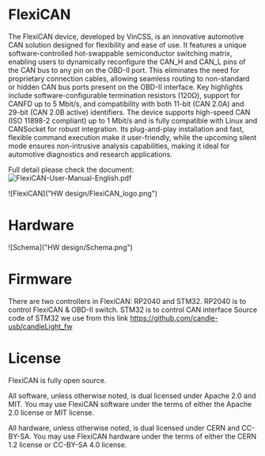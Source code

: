 # FlexiCAN
The FlexiCAN device, developed by VinCSS, is an innovative automotive CAN solution designed for flexibility and ease of use. It features a unique software-controlled hot-swappable semiconductor switching matrix, enabling users to dynamically reconfigure the CAN_H and CAN_L pins of the CAN bus to any pin on the OBD-II port. This eliminates the need for proprietary connection cables, allowing seamless routing to non-standard or hidden CAN bus ports present on the OBD-II interface. Key highlights include software-configurable termination resistors (120Ω), support for CANFD up to 5 Mbit/s, and compatibility with both 11-bit (CAN 2.0A) and 29-bit (CAN 2.0B active) identifiers. The device supports high-speed CAN (ISO 11898-2 compliant) up to 1 Mbit/s and is fully compatible with Linux and CANSocket for robust integration. Its plug-and-play installation and fast, flexible command execution make it user-friendly, while the upcoming silent mode ensures non-intrusive analysis capabilities, making it ideal for automotive diagnostics and research applications.

Full detail please check the document: ![FlexiCAN-User-Manual-English.pdf]("docs/FlexiCAN-User-Manual-English.pdf")

![FlexiCAN]("HW design/FlexiCAN_logo.png")

# Hardware

![Schema]("HW design/Schema.png")

# Firmware

There are two controllers in FlexiCAN: RP2040 and STM32.
RP2040 is to control FlexiCAN & OBD-II switch.
STM32 is to control CAN interface
Source code of STM32 we use from this link https://github.com/candle-usb/candleLight_fw

# License 

FlexiCAN is fully open source.

All software, unless otherwise noted, is dual licensed under Apache 2.0 and MIT. You may use FlexiCAN software under the terms of either the Apache 2.0 license or MIT license.

All hardware, unless otherwise noted, is dual licensed under CERN and CC-BY-SA. You may use FlexiCAN hardware under the terms of either the CERN 1.2 license or CC-BY-SA 4.0 license.

